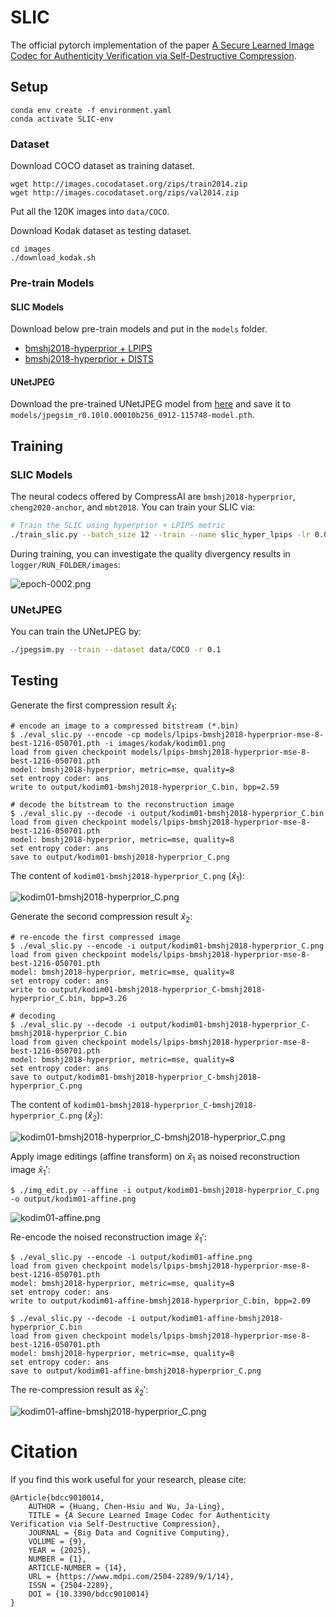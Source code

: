 # SLIC

The official pytorch implementation of the paper [A Secure Learned Image Codec for Authenticity Verification via Self-Destructive Compression](https://www.mdpi.com/2504-2289/9/1/14).

## Setup

```
conda env create -f environment.yaml
conda activate SLIC-env
```

### Dataset

Download COCO dataset as training dataset.

```console
wget http://images.cocodataset.org/zips/train2014.zip
wget http://images.cocodataset.org/zips/val2014.zip
```

Put all the 120K images into ``data/COCO``.

Download Kodak dataset as testing dataset.

```console
cd images
./download_kodak.sh
```

### Pre-train Models

#### SLIC Models 

Download below pre-train models and put in the ``models`` folder. 

* [bmshj2018-hyperprior + LPIPS](https://drive.google.com/file/d/1EMSClJifLfV4f9S-m5eyIaQL89Ldj0wR/view?usp=sharing)
* [bmshj2018-hyperprior + DISTS](https://drive.google.com/file/d/1eDgK8zETnbaOJUA5FrXZzgk7hc_qGtQ0/view?usp=sharing)

#### UNetJPEG

Download the pre-trained UNetJPEG model from [here](https://drive.google.com/file/d/1No8-3IQU3v8F_uhLY2jl6bM56Nw14KLF/view?usp=sharing) and save it to ``models/jpegsim_r0.10l0.00010b256_0912-115748-model.pth``.

## Training

### SLIC Models

The neural codecs offered by CompressAI are ``bmshj2018-hyperprior``, ``cheng2020-anchor``, and  ``mbt2018``. You can train your SLIC via:

```bash
# Train the SLIC using hyperprior + LPIPS metric
./train_slic.py --batch_size 12 --train --name slic_hyper_lpips -lr 0.00005 --adv_percep lpips -d data/COCO -r 0.1 -m bmshj2018-hyperprior -q 8 --epochs 100 --noise 'affine((-10,10),(0.1, 0.1),(0.9,1.1))+blur(3,(0.1,1.5))+jpeg(70,90)'
```

During training, you can investigate the quality divergency results in ``logger/RUN_FOLDER/images``:

![epoch-0002.png](assets/epoch-0002.png)

### UNetJPEG

You can train the UNetJPEG by:

```bash
./jpegsim.py --train --dataset data/COCO -r 0.1
```

## Testing

Generate the first compression result $\hat{x}_1$:

```console
# encode an image to a compressed bitstream (*.bin)
$ ./eval_slic.py --encode -cp models/lpips-bmshj2018-hyperprior-mse-8-best-1216-050701.pth -i images/kodak/kodim01.png
load from given checkpoint models/lpips-bmshj2018-hyperprior-mse-8-best-1216-050701.pth
model: bmshj2018-hyperprior, metric=mse, quality=8
set entropy coder: ans
write to output/kodim01-bmshj2018-hyperprior_C.bin, bpp=2.59

# decode the bitstream to the reconstruction image
$ ./eval_slic.py --decode -i output/kodim01-bmshj2018-hyperprior_C.bin
load from given checkpoint models/lpips-bmshj2018-hyperprior-mse-8-best-1216-050701.pth
model: bmshj2018-hyperprior, metric=mse, quality=8
set entropy coder: ans
save to output/kodim01-bmshj2018-hyperprior_C.png
```

The content of ``kodim01-bmshj2018-hyperprior_C.png`` ($\hat{x}_1$):

![kodim01-bmshj2018-hyperprior_C.png](assets/kodim01-bmshj2018-hyperprior_C.png)

Generate the second compression result $\hat{x}_2$:

```console
# re-encode the first compressed image
$ ./eval_slic.py --encode -i output/kodim01-bmshj2018-hyperprior_C.png
load from given checkpoint models/lpips-bmshj2018-hyperprior-mse-8-best-1216-050701.pth
model: bmshj2018-hyperprior, metric=mse, quality=8
set entropy coder: ans
write to output/kodim01-bmshj2018-hyperprior_C-bmshj2018-hyperprior_C.bin, bpp=3.26

# decoding
$ ./eval_slic.py --decode -i output/kodim01-bmshj2018-hyperprior_C-bmshj2018-hyperprior_C.bin
load from given checkpoint models/lpips-bmshj2018-hyperprior-mse-8-best-1216-050701.pth
model: bmshj2018-hyperprior, metric=mse, quality=8
set entropy coder: ans
save to output/kodim01-bmshj2018-hyperprior_C-bmshj2018-hyperprior_C.png
```

The content of ``kodim01-bmshj2018-hyperprior_C-bmshj2018-hyperprior_C.png`` ($\hat{x}_2$):

![kodim01-bmshj2018-hyperprior_C-bmshj2018-hyperprior_C.png](assets/kodim01-bmshj2018-hyperprior_C-bmshj2018-hyperprior_C.png)

Apply image editings (affine transform) on $\hat{x}_1$ as noised reconstruction image $\hat{x}_1'$:

```console
$ ./img_edit.py --affine -i output/kodim01-bmshj2018-hyperprior_C.png -o output/kodim01-affine.png
```

![kodim01-affine.png](assets/kodim01-affine.png)

Re-encode the noised reconstruction image $\hat{x}_1'$: 

```console
$ ./eval_slic.py --encode -i output/kodim01-affine.png 
load from given checkpoint models/lpips-bmshj2018-hyperprior-mse-8-best-1216-050701.pth
model: bmshj2018-hyperprior, metric=mse, quality=8
set entropy coder: ans
write to output/kodim01-affine-bmshj2018-hyperprior_C.bin, bpp=2.09

$ ./eval_slic.py --decode -i output/kodim01-affine-bmshj2018-hyperprior_C.bin
load from given checkpoint models/lpips-bmshj2018-hyperprior-mse-8-best-1216-050701.pth
model: bmshj2018-hyperprior, metric=mse, quality=8
set entropy coder: ans
save to output/kodim01-affine-bmshj2018-hyperprior_C.png
```

The re-compression result as $\hat{x}_2'$:

![kodim01-affine-bmshj2018-hyperprior_C.png](assets/kodim01-affine-bmshj2018-hyperprior_C.png)

# Citation

If you find this work useful for your research, please cite:

```
@Article{bdcc9010014,
	AUTHOR = {Huang, Chen-Hsiu and Wu, Ja-Ling},
	TITLE = {A Secure Learned Image Codec for Authenticity Verification via Self-Destructive Compression},
	JOURNAL = {Big Data and Cognitive Computing},
	VOLUME = {9},
	YEAR = {2025},
	NUMBER = {1},
	ARTICLE-NUMBER = {14},
	URL = {https://www.mdpi.com/2504-2289/9/1/14},
	ISSN = {2504-2289},
	DOI = {10.3390/bdcc9010014}
}
```
